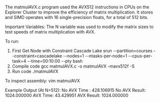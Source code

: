 The matmulAVX.c program used the AVX512 instructions in CPUs on the Explorer Cluster 
to improve the efficiency of matrix multiplication. It stores and SIMD operates with 16 single-precision floats, for a total of 512 bits.

Important Variables: 
The N variable was used to modify the matrix sizes to test speeds of matrix multiplication 
with AVX.

To run:
1. First Get Node with Constraint Cascade Lake
srun --partition=courses --constraint=cascadelake --nodes=1 --ntasks-per-node=1 --cpus-per-task=4 --time=00:10:00 --pty bash
2. Compile code
gcc matmulAVX.c -o matmulAVX -mavx512f -S
3. Run code
./matmulAVX

To inspect assembly:
vim matmulAVX

Example Output (At N=512):
No AVX Time : 428.106915
No AVX Result: 1024.000000
AVX Time: 43.429951
AVX Result: 1024.000000